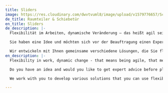 ```yaml
---
title: Sliders
image: https://res.cloudinary.com/dwvtvuml8/image/upload/v1579776657/Schiebetuer-nach-Ma%C3%9F-Uebergroe%C3%9Fe_u69dez.jpg
de_title: Raumteiler & Schiebetür
en_title: Sliders
de_description: |-
  Flexibilität im Arbeiten, dynamische Veränderung – das heißt agil sein, das bedeutet immer mehr Anforderungen an einzelne Räume und Strukturen in unserem täglichen Leben. Raumlösungen können sich diesem steten Wandel anpassen, Wände müssen Sie deshalb nicht einreißen. Als interessante Alternative bieten Wir Schiebetüren und Raumteiler nach Maß, maximale Flexibilität und einen hohen ästhetischen Mehrwert in Ihren Räumen. Ganz nach persönlichem Geschmack können Sie Bereiche Ihres Innenausbaus neu definieren und Räume unabhängig zonieren.

  Sie haben eine Idee und möchten sich vor der Beauftragung einen Expertenrat einholen? Wir als Raumgestalter und Designer sind spezialisiert auf den exklusiven Innenausbau. Mit simplen Schiebetüren aus Holz nach Maß sind Sie ebenso erfahren wie mit aufwändigen Design Wandverkleidungen, durchdachten Wandpaneelen und hochwertigen Wandvertäfelungen.

  Wir entwickeln mit Ihnen gemeinsame verschiedene Lösungen, die Sie flexibel und dauerhaft in Ihrer Immobilie zum Einsatz bringen können. Wir entwickeln gemeinsam mit Ihnen mehr Anspruch in Ihren Räumlichkeiten.
en_description: |-
  Flexibility in work, dynamic change - that means being agile, that means more and more demands on individual rooms and structures in our daily life. Room solutions can adapt to this constant change, so you don't have to tear down walls. As an interesting alternative, we offer custom-made sliding doors and room dividers, maximum flexibility and a high aesthetic added value in your rooms. You can redefine areas of your interior design according to your personal taste and zone rooms independently.

  Do you have an idea and would you like to get expert advice before placing your order? We as interior designers and designers specialize in exclusive interior design. With simple sliding doors made of wood you are just as experienced as with elaborate design wall cladding, well thought-out wall panels and high-quality wall paneling.

  We work with you to develop various solutions that you can use flexibly and permanently in your property. Together with you, we develop more standards in your premises.

---
```

